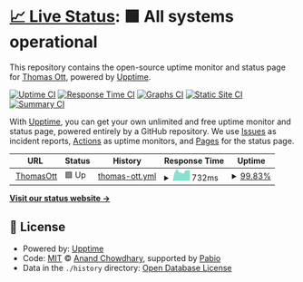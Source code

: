 # [📈 Live Status](https://RedBoardDev.github.io/uptime): <!--live status--> **🟩 All systems operational**

This repository contains the open-source uptime monitor and status page for [Thomas Ott](thomasott.fr), powered by [Upptime](https://github.com/upptime/upptime).

[![Uptime CI](https://github.com/RedBoardDev/uptime/workflows/Uptime%20CI/badge.svg)](https://github.com/RedBoardDev/uptime/actions?query=workflow%3A%22Uptime+CI%22)
[![Response Time CI](https://github.com/RedBoardDev/uptime/workflows/Response%20Time%20CI/badge.svg)](https://github.com/RedBoardDev/uptime/actions?query=workflow%3A%22Response+Time+CI%22)
[![Graphs CI](https://github.com/RedBoardDev/uptime/workflows/Graphs%20CI/badge.svg)](https://github.com/RedBoardDev/uptime/actions?query=workflow%3A%22Graphs+CI%22)
[![Static Site CI](https://github.com/RedBoardDev/uptime/workflows/Static%20Site%20CI/badge.svg)](https://github.com/RedBoardDev/uptime/actions?query=workflow%3A%22Static+Site+CI%22)
[![Summary CI](https://github.com/RedBoardDev/uptime/workflows/Summary%20CI/badge.svg)](https://github.com/RedBoardDev/uptime/actions?query=workflow%3A%22Summary+CI%22)

With [Upptime](https://upptime.js.org), you can get your own unlimited and free uptime monitor and status page, powered entirely by a GitHub repository. We use [Issues](https://github.com/RedBoardDev/uptime/issues) as incident reports, [Actions](https://github.com/RedBoardDev/uptime/actions) as uptime monitors, and [Pages](https://RedBoardDev.github.io/uptime) for the status page.

<!--start: status pages-->
<!-- This summary is generated by Upptime (https://github.com/upptime/upptime) -->
<!-- Do not edit this manually, your changes will be overwritten -->
<!-- prettier-ignore -->
| URL | Status | History | Response Time | Uptime |
| --- | ------ | ------- | ------------- | ------ |
| <img alt="" src="https://icons.duckduckgo.com/ip3/www.thomasott.fr.ico" height="13"> [ThomasOtt](https://www.thomasott.fr) | 🟩 Up | [thomas-ott.yml](https://github.com/RedBoardDev/uptime/commits/HEAD/history/thomas-ott.yml) | <details><summary><img alt="Response time graph" src="./graphs/thomas-ott/response-time-week.png" height="20"> 732ms</summary><br><a href="https://RedBoardDev.github.io/uptime/history/thomas-ott"><img alt="Response time 849" src="https://img.shields.io/endpoint?url=https%3A%2F%2Fraw.githubusercontent.com%2FRedBoardDev%2Fuptime%2FHEAD%2Fapi%2Fthomas-ott%2Fresponse-time.json"></a><br><a href="https://RedBoardDev.github.io/uptime/history/thomas-ott"><img alt="24-hour response time 830" src="https://img.shields.io/endpoint?url=https%3A%2F%2Fraw.githubusercontent.com%2FRedBoardDev%2Fuptime%2FHEAD%2Fapi%2Fthomas-ott%2Fresponse-time-day.json"></a><br><a href="https://RedBoardDev.github.io/uptime/history/thomas-ott"><img alt="7-day response time 732" src="https://img.shields.io/endpoint?url=https%3A%2F%2Fraw.githubusercontent.com%2FRedBoardDev%2Fuptime%2FHEAD%2Fapi%2Fthomas-ott%2Fresponse-time-week.json"></a><br><a href="https://RedBoardDev.github.io/uptime/history/thomas-ott"><img alt="30-day response time 731" src="https://img.shields.io/endpoint?url=https%3A%2F%2Fraw.githubusercontent.com%2FRedBoardDev%2Fuptime%2FHEAD%2Fapi%2Fthomas-ott%2Fresponse-time-month.json"></a><br><a href="https://RedBoardDev.github.io/uptime/history/thomas-ott"><img alt="1-year response time 849" src="https://img.shields.io/endpoint?url=https%3A%2F%2Fraw.githubusercontent.com%2FRedBoardDev%2Fuptime%2FHEAD%2Fapi%2Fthomas-ott%2Fresponse-time-year.json"></a></details> | <details><summary><a href="https://RedBoardDev.github.io/uptime/history/thomas-ott">99.83%</a></summary><a href="https://RedBoardDev.github.io/uptime/history/thomas-ott"><img alt="All-time uptime 99.88%" src="https://img.shields.io/endpoint?url=https%3A%2F%2Fraw.githubusercontent.com%2FRedBoardDev%2Fuptime%2FHEAD%2Fapi%2Fthomas-ott%2Fuptime.json"></a><br><a href="https://RedBoardDev.github.io/uptime/history/thomas-ott"><img alt="24-hour uptime 100.00%" src="https://img.shields.io/endpoint?url=https%3A%2F%2Fraw.githubusercontent.com%2FRedBoardDev%2Fuptime%2FHEAD%2Fapi%2Fthomas-ott%2Fuptime-day.json"></a><br><a href="https://RedBoardDev.github.io/uptime/history/thomas-ott"><img alt="7-day uptime 99.83%" src="https://img.shields.io/endpoint?url=https%3A%2F%2Fraw.githubusercontent.com%2FRedBoardDev%2Fuptime%2FHEAD%2Fapi%2Fthomas-ott%2Fuptime-week.json"></a><br><a href="https://RedBoardDev.github.io/uptime/history/thomas-ott"><img alt="30-day uptime 99.91%" src="https://img.shields.io/endpoint?url=https%3A%2F%2Fraw.githubusercontent.com%2FRedBoardDev%2Fuptime%2FHEAD%2Fapi%2Fthomas-ott%2Fuptime-month.json"></a><br><a href="https://RedBoardDev.github.io/uptime/history/thomas-ott"><img alt="1-year uptime 99.88%" src="https://img.shields.io/endpoint?url=https%3A%2F%2Fraw.githubusercontent.com%2FRedBoardDev%2Fuptime%2FHEAD%2Fapi%2Fthomas-ott%2Fuptime-year.json"></a></details>

<!--end: status pages-->

[**Visit our status website →**](https://RedBoardDev.github.io/uptime)

## 📄 License

- Powered by: [Upptime](https://github.com/upptime/upptime)
- Code: [MIT](./LICENSE) © [Anand Chowdhary](https://anandchowdhary.com), supported by [Pabio](https://pabio.com)
- Data in the `./history` directory: [Open Database License](https://opendatacommons.org/licenses/odbl/1-0/)
